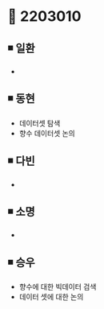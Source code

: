 # 📌 2203010

## ◾ 일환

- 



## ◾ 동현
- 데이터셋 탐색
- 향수 데이터셋 논의


## ◾ 다빈

- 



## ◾ 소명

- 



## ◾ 승우

- 향수에 대한 빅데이터 검색
- 데이터 셋에 대한 논의
